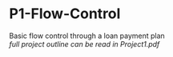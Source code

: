# P1-Flow-Control
Basic flow control through a loan payment plan  
*full project outline can be read in Project1.pdf*